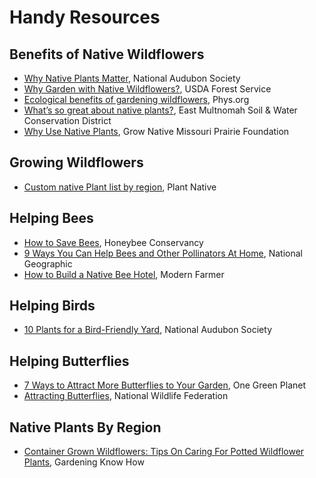 # Handy Resources

## Benefits of Native Wildflowers
* [Why Native Plants Matter](https://www.audubon.org/content/why-native-plants-matter), National Audubon Society
* [Why Garden with Native Wildflowers?](https://www.fs.fed.us/wildflowers/Native_Plant_Materials/Native_Gardening/index.shtml), USDA Forest Service
* [Ecological benefits of gardening wildflowers](https://phys.org/news/2014-05-ecological-benefits-gardening-wildflowers.html), Phys.org
* [What’s so great about native plants?](https://emswcd.org/native-plants/native-plant-benefits/), East Multnomah Soil & Water
Conservation District
* [Why Use Native Plants](http://grownative.org/why-use-native-plants/), Grow Native Missouri Prairie Foundation  

## Growing Wildflowers
* [Custom native Plant list by region](http://www.plantnative.org), Plant Native 

## Helping Bees
* [How to Save Bees](https://thehoneybeeconservancy.org/how-to-save-the-bees/), Honeybee Conservancy
* [9 Ways You Can Help Bees and Other Pollinators At Home](https://news.nationalgeographic.com/2015/05/150524-bees-pollinators-animals-science-gardens-plants/), National Geographic
* [How to Build a Native Bee Hotel](https://modernfarmer.com/2017/02/build-native-bee-hotel/), Modern Farmer

## Helping Birds
* [10 Plants for a Bird-Friendly Yard](https://www.audubon.org/news/10-plants-bird-friendly-yard), National Audubon Society

## Helping Butterflies
* [7 Ways to Attract More Butterflies to Your Garden](https://www.onegreenplanet.org/lifestyle/attract-more-butterflies-to-your-garden-and-save-them-from-extinction/), One Green Planet
* [Attracting Butterflies](https://www.nwf.org/Garden-for-Wildlife/Wildlife/Attracting-Butterflies), National Wildlife Federation 

## Native Plants By Region 
* [Container Grown Wildflowers: Tips On Caring For Potted Wildflower Plants](https://www.gardeningknowhow.com/ornamental/flowers/fgen/container-grown-wildflowers.htm), Gardening Know How
